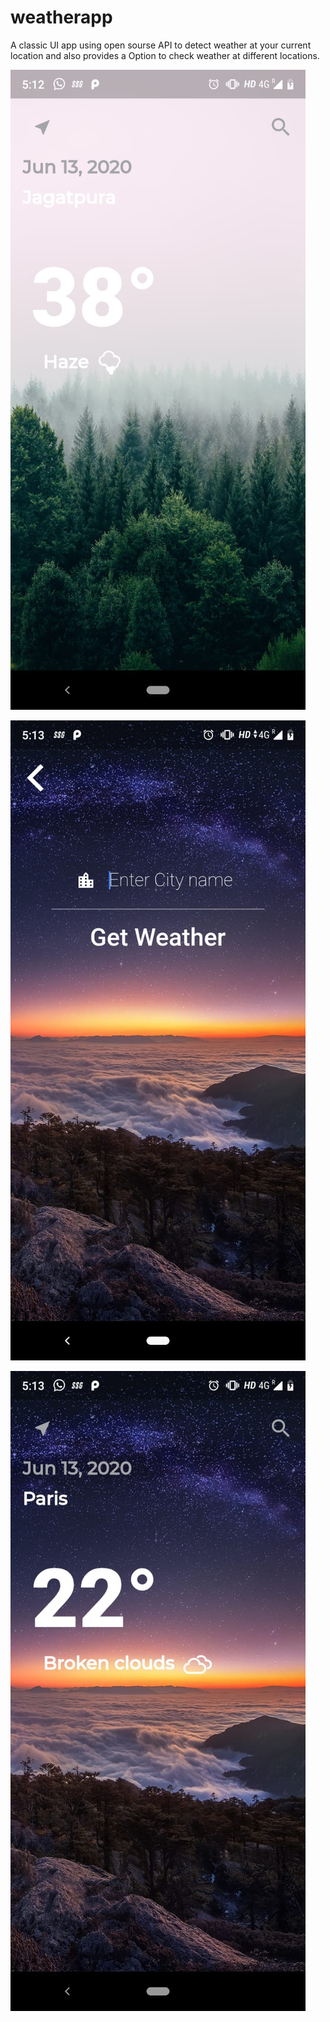 # weatherapp
A classic UI app using open sourse API to detect weather at your current location and also provides a Option to check weather at different locations.

![](https://github.com/Bhavesh114/My-Weather-App/blob/master/climaapp%20-%201.jpeg)


![](https://github.com/Bhavesh114/My-Weather-App/blob/master/climaapp%20-%202.jpeg)


![](https://github.com/Bhavesh114/My-Weather-App/blob/master/climaapp%20-%203.jpeg)
